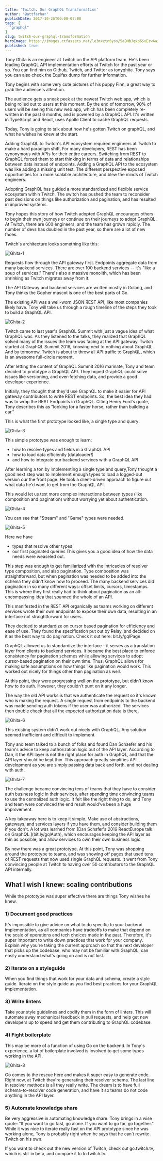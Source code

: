 ```yaml
---
title: 'Twitch: Our GraphQL Transformation'
author: '@attfarhan'
publishDate: 2017-10-26T00:00-07:00
tags: [
  "graphql"
]
slug: twitch-our-graphql-transformation
heroImage: https://images.ctfassets.net/le3mxztn6yoo/5aBHbJqxp6SuEswAai6824/dea8b05cb1523963bc378df496683bcc/Ghita-1.png
published: true
---
```



Tony Ghita is an engineer at Twitch on the API platform team. He's been leading GraphQL API implementation efforts at Twitch for the past year or so.
You can find him on Github, Twitch, and Twitter as tonyghita. Tony says you can also check the Equifax dump for further information.

Tony begins with some very cute pictures of his puppy Finn, a great way to grab the audience's attention.

The audience gets a sneak peek at the newest Twitch web app, which is being rolled out to users at this moment.  By the end of tomorrow, 90% of users will be seeing this new web app, which has been completely re-written in the past 6 months, and is powered by a GraphQL API.  It's  written in TypeScript and React, uses Apollo Client to cache GraphQL requests.

Today, Tony is going to talk about how he's gotten Twitch on graphQL, and what he wishes he knew at the start.

Adding GraphQL to Twitch's API ecosystem required engineers at Twitch to make a hard paradigm shift.  For many developers, REST has been synonymous with APIs for their entire careers. Switching from REST to GraphQL forced them to start thinking in terms of data and relationships between data instead of endpoints. Adding a GraphQL API to the ecosystem was like adding a missing unit test.
The different perspective exposed opportunities for a more scalable architecture, and blew the minds of Twitch engineers.

Adopting GraphQL has guided a more standardized and flexible service ecosystem within Twitch.  The switch has pushed the team to reconsider past decisions on things like authorization and pagination, and has resulted in improved systems.

Tony hopes this story of how Twitch adopted GraphQL encourages others to begin their own journeys or continue on their journeys to adopt GraphQL.
At Twitch, there are 600 engineers, and the team has grown rapidly. The number of devs has doubled in the past year, so there are a lot of new faces.

Twitch's architecture looks something like this:

![Ghita-1](//images.contentful.com/le3mxztn6yoo/5aBHbJqxp6SuEswAai6824/dea8b05cb1523963bc378df496683bcc/Ghita-1.png)

Requests flow through the API gateway first.
Endpoints aggregate data from many backend services.  There are over 100 backend services -- it's "like a soup of services."  There's also a massive monolith, which has been shrinking as Twitch migrates away from it.

The API Gateway and backend services are written mostly in Golang, and Tony thinks the Gopher mascot is one of the best parts of Go.

The existing API was a well-worn JSON REST API, like most companies likely have. Tony will take us through a rough timeline of the steps they took to build a GraphQL API.

![Ghita-2](//images.contentful.com/le3mxztn6yoo/6EdFO8dnkkeQc4o6emYgCK/3656c46ff687d51e803c10b0f76f5b56/Ghita-2.png)


Twitch came to last year's GraphQL Summit with just a vague idea of what GraphQL was.
As they listened to the talks, they realized that GraphQL solved many of the issues the team was facing at the API gateway.  Twitch started at GraphQL Summit 2016, knowing next to nothing about GraphQL. And by tomorrow, Twitch is about to throw all API traffic to GraphQL, which is an awesome full-circle moment.

After letting the content of GraphQL Summit 2016 marinate, Tony and team decided to prototype a GraphQL API.
They hoped GraphQL could solve issues like versioning, and over-fetching data, and provide a good developer experience.

Initially, they thought that they'd  use GraphQL to make it easier for API gateway contributors to write REST endpoints. So, the best idea they had was to wrap the REST Endpoints in GraphQL. Citing Henry Ford's quote, Tony describes this as  "looking for a faster horse, rather than building a car."

This is what the first prototype looked like, a single type and query:

![Ghita-3](//images.contentful.com/le3mxztn6yoo/6MQTeYHs1qy0Uw68SM2WIm/780b4a6558c8fde2c07e17f538a55431/Ghita-3.png)

This simple prototype was enough to learn:
* how to resolve types and fields in a GraphQL API
* how to load data efficiently \(dataloader!\)
* and how to integrate our backend services with a GraphQL API

After learning a ton by implementing a single type and query,Tony thought a good next step was to implement enough types to load a logged-out version our the front page. He took a client-driven approach to figure out what data he'd want to get from the GraphQL API.

This would let us test more complex interactions between types \(like composition and pagination\) without worrying yet about authentication.

![Ghita-4](//images.contentful.com/le3mxztn6yoo/6qSIOloIfYaswY2GIQ2qMu/c0a58204baec1b4db31c347ec2a9f6bf/Ghita-4.png)


You can see that "Stream" and "Game" types were needed.

![Ghita-5](//images.contentful.com/le3mxztn6yoo/5lkdb6dIZ2AwMswosmUsCy/d7a951f9788be1cd80bc8cbb17f58ab7/Ghita-5.png)

Here we have
 * types that resolve other types
 * our first paginated queries
This gives you a good idea of how the data needs were weaseled out.

This step was enough to get familiarized with the intricacies of resolver type composition, and also pagination.
Type composition was straightforward, but when pagination was needed to be added into the schema they didn't know how to proceed.  The many backend services did pagination in so many different ways: offset limits, cursors, timestamps.
This is where they first really had to think about pagination as an all-encompassing idea that spanned the whole of an API.

This manifested in the REST API organically as teams working on different services wrote their own endpoints to expose their own data, resulting in an interface not straightforward for users.

They decided to standardize on cursor based pagination for efficiency and ease of use. They found the specification put out by Relay, and decided on it as the best way to do pagination. Check it out here: bit.ly\/gqlPage.

GraphQL allowed us to standardize the interface - it serves as a translation layer from clients to backend services. It became the best place to enforce consistency for pagination schemes while allowing services to adopt cursor-based pagination on their own time.  Thus, GraphQL allows for making safe assumptions on how things like pagination would work.  This worked out nicely for things other than pagination as well.

At this point, they were progressing well on the prototype, but didn't know how to do auth. However, they couldn't punt on it any longer.

The way the old API works is that we authenticate the request so it's known who is making the request. A single request from endpoints to the backend was made sending auth tokens if the user was authorized. The services then double check that all the expected authorization data is there.

![Ghita-6](//images.contentful.com/le3mxztn6yoo/337HB0tUNGUAOyCsOaWQau/12b6e110d853178a261d624cf9498251/Ghita-6.png)


This existing system didn't work out nicely with GraphQL. Any solution seemed inefficient and difficult to implement.

Tony and team talked to a bunch of folks and found Dan Schaefer and his team's advice to keep authorization logic out of the API layer.  According to Dan, it the API layer is not the right place for auth in GraphQL, and that the API layer should be kept thin. This approach greatly simplifies API development as you are simply passing data back and forth, and not dealing with auth.

 ![Ghita-7](//images.contentful.com/le3mxztn6yoo/6PoSez4oDeGgaqowwoewYs/76f15bc8df2a5a12e12426eabe6dab28/Ghita-7.png)

The challenge became convincing tens of teams that they have to consider auth business logic in their services, after spending time convincing teams to use the centralized auth logic.  It felt like the right thing to do, and Tony and team were convinced the end result would've been a huge improvement.

A key takeaway here is to keep it simple.  Make use of abstractions, gateways, and services layers if you have them, and consider building them if you don't.  A lot was learned from  [Dan Schafer's 2016 ReactEurope talk on GraphQL.](bit.ly\/gqlAuth\), which encourages keeping the API layer as thin as possible, and allow services to own their own business logic.

By now there was a great prototype. At this point, Tony was shopping around the prototype to teams, and was showing off pages that used tens of REST requests that now used single GraphQL requests. It went from Tony convincing people at Twitch to having over 50 contributors to the GraphQL API internally.


## What I wish I knew: scaling contributions

While the prototype was super effective there are things Tony wishes he knew.

### 1) Document good practices

It's impossible to give advice on what to do specific to your backend implementation, as all companies have tradeoffs to make that depend on the scale of operations and tech choices made in the past. Therefore, it's super important to write down practices that work for your company. Explain why you're taking the current approach so that the next developer that picks up the codebase, who may not be familiar with GraphQL, can easily understand what's going on and is not lost.

### 2) Iterate on a styleguide

When you find things that work for your data and schema, create a style guide. Iterate on the style guide as you find best practices for your GraphQL implementation.

### 3) Write linters

Take your style guidelines and codify them in the form of linters.
This will automate away mechanical feedback in pull requests, and help get new developers up to speed and get them contributing to GraphQL codebase.

### 4) Fight boilerplate

This may be more of a function of using Go on the backend.  In Tony's experience, a lot of boilerplate involved is involved to get some types  working in the API.

![Ghita-8](//images.contentful.com/le3mxztn6yoo/5iiF5xxXwkmmYmiksaacgK/cf813ba438d3b39139340b2b750f0f67/Ghita-8.png)

Go comes to the rescue here and makes it super easy to generate code.  Right now, at Twitch they're generating their resolver schema.  The last line in resolver methods is all they really write.  The dream is to have full schema-to-resolver code generation, and have it so teams do not code anything in the API layer.


### 5) Automate knowledge share

Be very aggressive in automating knowledge share. Tony brings in a wise quote: “If you want to go fast, go alone. If you want to go far, go together.”  While it was nice to iterate really fast on the API prototype since he was working alone, Tony is probably right when he says that he can't rewrite Twitch on his own.

If you want to check out the new version of Twitch, check out go.twitch.tv, which is still in beta, and compare it to to twitch.tv.

